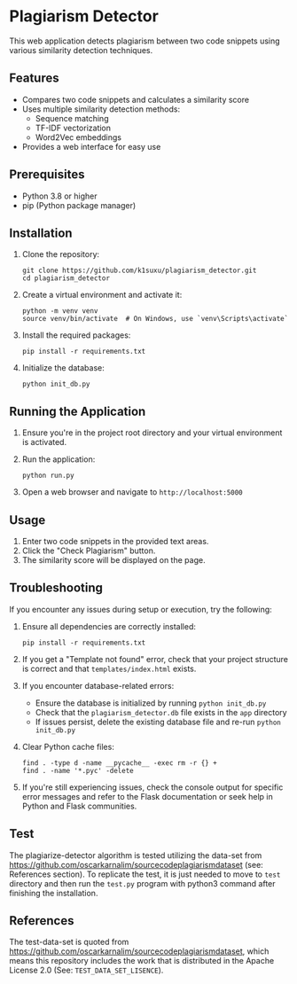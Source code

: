 # Plagiarism Detector

This web application detects plagiarism between two code snippets using various similarity detection techniques.

## Features

- Compares two code snippets and calculates a similarity score
- Uses multiple similarity detection methods:
  - Sequence matching
  - TF-IDF vectorization
  - Word2Vec embeddings
- Provides a web interface for easy use

## Prerequisites

- Python 3.8 or higher
- pip (Python package manager)

## Installation

1. Clone the repository:
   ```
   git clone https://github.com/k1suxu/plagiarism_detector.git
   cd plagiarism_detector
   ```

2. Create a virtual environment and activate it:
   ```
   python -m venv venv
   source venv/bin/activate  # On Windows, use `venv\Scripts\activate`
   ```

3. Install the required packages:
   ```
   pip install -r requirements.txt
   ```

4. Initialize the database:
   ```
   python init_db.py
   ```

## Running the Application

1. Ensure you're in the project root directory and your virtual environment is activated.

2. Run the application:
   ```
   python run.py
   ```

3. Open a web browser and navigate to `http://localhost:5000`

## Usage

1. Enter two code snippets in the provided text areas.
2. Click the "Check Plagiarism" button.
3. The similarity score will be displayed on the page.

## Troubleshooting

If you encounter any issues during setup or execution, try the following:

1. Ensure all dependencies are correctly installed:
   ```
   pip install -r requirements.txt
   ```

2. If you get a "Template not found" error, check that your project structure is correct and that `templates/index.html` exists.

3. If you encounter database-related errors:
   - Ensure the database is initialized by running `python init_db.py`
   - Check that the `plagiarism_detector.db` file exists in the `app` directory
   - If issues persist, delete the existing database file and re-run `python init_db.py`

4. Clear Python cache files:
   ```
   find . -type d -name __pycache__ -exec rm -r {} +
   find . -name '*.pyc' -delete
   ```

5. If you're still experiencing issues, check the console output for specific error messages and refer to the Flask documentation or seek help in Python and Flask communities.

## Test
The plagiarize-detector algorithm is tested utilizing the data-set from https://github.com/oscarkarnalim/sourcecodeplagiarismdataset (see: References section). To replicate the test, it is just needed to move to `test` directory and then run the `test.py` program with python3 command after finishing the installation.

## References
The test-data-set is quoted from https://github.com/oscarkarnalim/sourcecodeplagiarismdataset, which means this repository includes the work that is distributed in the Apache License 2.0 (See: `TEST_DATA_SET_LISENCE`).
